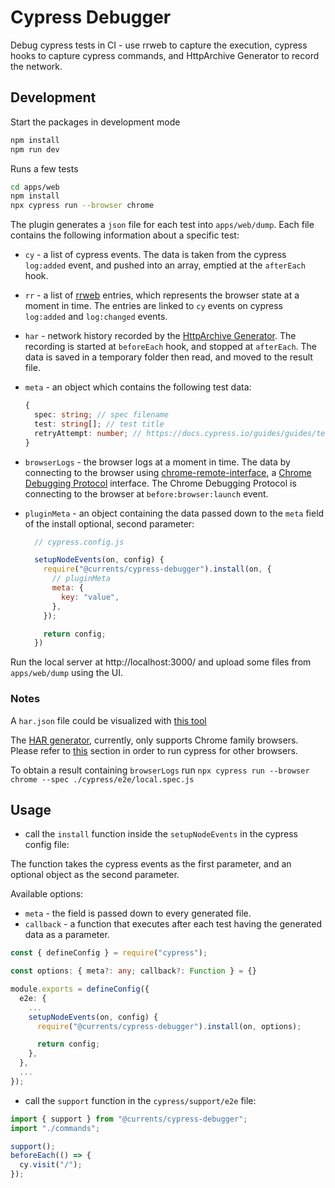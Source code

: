# Cypress Debugger

Debug cypress tests in CI - use rrweb to capture the execution, cypress hooks to capture cypress commands, and HttpArchive Generator to record the network.

## Development

Start the packages in development mode

```sh
npm install
npm run dev
```

Runs a few tests

```sh
cd apps/web
npm install
npx cypress run --browser chrome
```

The plugin generates a `json` file for each test into `apps/web/dump`. Each file contains the following information about a specific test: 

- `cy` - a list of cypress events. The data is taken from the cypress `log:added` event, and pushed into an array, emptied at the `afterEach` hook.

- `rr` - a list of [rrweb](https://www.npmjs.com/package/rrweb) entries, which represents the browser state at a moment in time. The entries are linked to `cy` events on cypress `log:added` and `log:changed` events.

- `har` - network history recorded by the [HttpArchive Generator](https://github.com/NeuraLegion/cypress-har-generator). The recording is started at `beforeEach` hook, and stopped at `afterEach`. The data is saved in a temporary folder then read, and moved to the result file.

- `meta` - an object which contains the following test data:
  ```typescript
  {
    spec: string; // spec filename
    test: string[]; // test title
    retryAttempt: number; // https://docs.cypress.io/guides/guides/test-retries
  }
  ```

- `browserLogs` - the browser logs at a moment in time. The data by connecting to the browser using [chrome-remote-interface](https://www.npmjs.com/package/chrome-remote-interface), a [Chrome Debugging Protocol](https://chromedevtools.github.io/devtools-protocol/) interface. The Chrome Debugging Protocol is connecting to the browser at `before:browser:launch` event.

- `pluginMeta` - an object containing the data passed down to the `meta` field of the install optional, second parameter:
  ```js
    // cypress.config.js

    setupNodeEvents(on, config) {
      require("@currents/cypress-debugger").install(on, {
        // pluginMeta
        meta: {
          key: "value",
        },
      });

      return config;
    })
  ```

Run the local server at http://localhost:3000/ and upload some files from `apps/web/dump` using the UI.

### Notes

A `har.json` file could be visualized with [this tool](https://toolbox.googleapps.com/apps/har_analyzer/)

The [HAR generator](https://github.com/NeuraLegion/cypress-har-generator), currently, only supports Chrome family browsers. Please refer to [this](https://github.com/NeuraLegion/cypress-har-generator#generating-a-har-file) section in order to run cypress for other browsers.

To obtain a result containing `browserLogs` run `npx cypress run --browser chrome --spec ./cypress/e2e/local.spec.js`

## Usage

- call the `install` function inside the `setupNodeEvents` in the cypress config file:

The function takes the cypress events as the first parameter, and an optional object as the second parameter.

Available options:
 - `meta` - the field is passed down to every generated file.
 - `callback` -  a function that executes after each test having the generated data as a parameter.

```typescript
const { defineConfig } = require("cypress");

const options: { meta?: any; callback?: Function } = {}

module.exports = defineConfig({
  e2e: {
    ...
    setupNodeEvents(on, config) {
      require("@currents/cypress-debugger").install(on, options);

      return config;
    },
  },
  ...
});
```

- call the `support` function in the `cypress/support/e2e` file:

```typescript
import { support } from "@currents/cypress-debugger";
import "./commands";

support();
beforeEach(() => {
  cy.visit("/");
});
```
